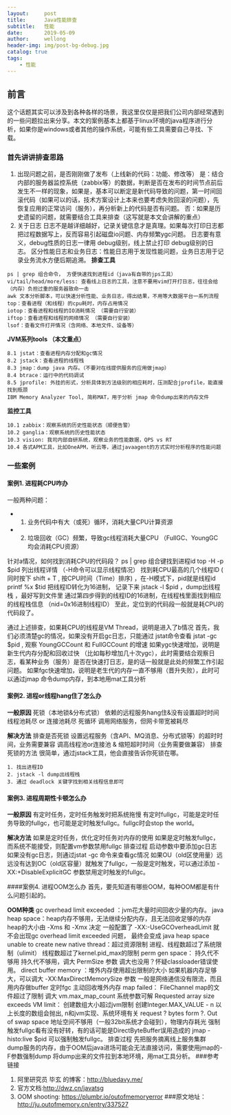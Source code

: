 ```yaml
---
layout:     post
title:      Java性能排查
subtitle:   性能
date:       2019-05-09
author:     wellong
header-img: img/post-bg-debug.jpg
catalog: true
tags:
    - 性能
---
```


## 前言

这个话题其实可以涉及到各种各样的场景，我这里仅仅是把我们公司内部经常遇到的一些问题拉出来分享。本文的案例基本上都基于linux环境的java程序进行分析，如果你是windows或者其他的操作系统，可能有些工具需要自己寻找、下载。

### 首先讲讲排查思路
1. 出现问题之前，是否刚刚做了发布（上线新的代码：功能、修改等）
是：结合内部的服务器监控系统（zabbix等）的数据，判断是否在发布的时间节点前后发生不一样的现象，如果是，基本可以断定是新代码导致的问题，第一时间回滚代码（如果可以的话，技术方案设计上本来也要考虑失败回滚的问题），先恢复应用的正常访问（服务），再分析新上的代码是否有问题。
否：如果是历史遗留的问题，就需要结合工具来排查（这写就是本文会讲解的重点）
2. 关于日志
日志不是越详细越好，记录关键信息才是真理。如果每次打印日志都把过程数据写上，反而容易引起磁盘io问题、内存频繁ygc问题。
日志要有意义，debug性质的日志一律用 debug级别，线上禁止打印 debug级别的日志。
区分性能日志和业务日志：性能日志用于发现性能问题，业务日志用于记录业务流水方便后期追溯。
**排查工具**
```
ps | grep 组合命令， 方便快速找到进程id（java有自带的jps工具）
vi/tail/head/more/less: 查看线上日志的工具，注意不要用vim打开打日志，往往会给（内存）负担过重的服务器致命一击
awk 文本分析脚本，可以快速分析性能、业务日志，得出结果，不用等大数据平台一系列流程
top：查看进程（和线程）的cpu耗时，内存占用情况
iotop：查看进程和线程的IO消耗情况 （需要自行安装）
iftop：查看进程和线程的网络情况 （需要自行安装）
lsof：查看文件打开情况（含网络、本地文件、设备等）
```
**JVM系列tools （本文重点）**
```
8.1 jstat：查看进程内存分配和gc情况
8.2 jstack：查看进程的线程栈
8.3 jmap：dump java 内存。（不要对在线提供服务的应用做jmap）
8.4 btrace：运行中的代码调试
8.5 jprofile: 外挂的形式，分析具体到方法级别的相应耗时，压测配合jprofile，能直接找到瓶颈
IBM Memory Analyzer Tool, 简称MAT，用于分析 jmap 命令dump出来的内存文件
```
**监控工具**
```
10.1 zabbix：观察系统的历史性能状态（顺便告警）
10.2 ganglia：观察系统的历史性能状态
10.3 vision: 我司内部自研系统，观察业务的性能数据，QPS vs RT
10.4 各式APM工具，比如OneAPM，听云等，通过javaagent的方式实时分析程序的性能问题
```

### 一些案例
#### 案例1. 进程耗CPU咋办
一般两种问题： 

- 1. 业务代码中有大（或死）循环，消耗大量CPU计算资源 
- 2. 垃圾回收（GC）频繁，导致gc线程消耗大量CPU （FullGC、YoungGC均会消耗CPU资源）

针对a情况，如何找到消耗CPU的代码段？
ps | grep 组合键找到进程id
top -H -p $pid 列出线程详情 （-H命令可以显示线程情况）
找到耗CPU最高的几个线程ID ( 同时按下 shift + T , 按CPU时间（Time）排序) ，在-H模式下，pid就是线程id
printf %x $tid 把线程ID转化为16进制， 记录下来
jstack -l $pid ，dump出线程栈 ，最好写到文件里
通过第四步得到的线程ID的16进制，在线程栈里面找到相应的线程栈信息 （nid=0x16进制线程ID）
至此，定位到的代码段一般就是耗CPU的代码段了。

通过上述排查，如果耗CPU的线程是VM Thread，说明是进入了b情况
首先，我们必须清楚gc的情况，如果没有开启gc日志，只能通过 jstat命令查看
jstat -gc $pid , 观察 YoungGCCount 和 FullGCCount 的增速
如果ygc快速增加，说明是新生代内存分配和回收过快 （比如每秒增加几十次ygc），此时需要结合观察日志，看某种业务（服务）是否在快速打日志，是的话一般就是此处的频繁工作引起问题。
如果fgc快速增加，说明是老生代的内存一直不够用（晋升失败），此时可以通过jmap 命令dump内存，到本地用mat工具分析
#### 案例2. 进程or线程hang住了怎么办
**一般原因**
死锁（本地锁&分布式锁）
依赖的远程服务hang住&没有设置超时时间
线程池耗尽 or 连接池耗尽
死循环
调用网络服务，但网卡带宽被耗尽

**解决方法**
排查是否死锁
设置远程服务（含API、MQ消息、分布式锁等）的超时时间，业务需要兼容
调高线程池or连接池 & 缩短超时时间（业务需要做兼容）
排查死锁的方法
很简单，通过jstack工具，他会直接告诉你死锁在哪。 
```
1. 找出进程ID 
2. jstack -l dump出线程栈 
3. 通过 deadlock 关键字找到相关线程信息即可
```
#### 案例3. 进程周期性卡顿怎么办
**一般原因**
有定时任务，定时任务触发时把系统拖慢
有定时fullgc，可能是定时任务导致的fullgc，也可能是定时触发fullgc。fullgc时会stop the world。

**解决方法**
如果是定时任务，优化定时任务对内存的使用
如果是定时触发fullgc，而系统不能接受，则配置vm参数禁用fullgc
排查过程
启动参数中要添加gc日志
如果没有gc日志，则通过jstat -gc 命令来查看gc情况
如果OU（old区使用量）远远没有达到OC（old区容量）就触发了fullgc，一般是定时触发，可以通过添加 -XX:+DisableExplicitGC 参数禁用定时触发的fullgc。

####案例4. 进程OOM怎么办
首先，要先知道有哪些OOM，每种OOM都是有什么问题引起的。

**OOM种类**
gc overhead limit exceeded ：jvm花大量时间回收少量的内存。
java heap space：heap内存不够用，无法继续分配内存，且无法回收足够的内存
heap的大小由 -Xms 和 -Xmx 决定
一般配置了 -XX:-UseGCOverheadLimit 就不会出现gc overhead limit exceeded 问题， 最终会变成 java heap space
unable to create new native thread：超过资源限制
进程、线程数超过了系统限制（ulimit）
线程数超过了kernel.pid_max的限制
perm gen space： 持久代不够用
持久代不够用，调大 PermSize 参数
调大也没用？怀疑classloader错误使用。
direct buffer memory ：堆外内存使用超出限制的大小
如果机器内存足够大，可以调大 -XX:MaxDirectMemorySize 参数
一般是网络通信没有限流，而且用内存做buffer
定时fgc 主动回收堆外内存
map failed： FileChannel map的文件超过了限制
调大 vm.max_map_count 系统参数可解
Requested array size exceeds VM limit： 创建数组大小超过jvm限制
创建Integer.MAX_VALUE - n 以上长度的数组会抛出, n和jvm实现、系统环境有关
request ? bytes form ?. Out of swap space
地址空间不够用（一般32bit系统才会碰到），物理内存耗光
强制触发fullgc看有没有好转，有的话可能是DirectByteBuffer误用造成的
jmap -histo:live $pid 可以强制触发fullgc。
排查过程
先把服务摘离线上服务集群
dump服务的内存，由于OOM后java进场可能会无法直接访问，需要使用jmap的-F参数强制dump
将dump出来的文件拉到本地环境，用mat工具分析。
###参考链接
1. 阿里研究员 毕玄 的博客：http://bluedavy.me/
2. 官方文档:http://dwz.cn/javatsg
3. OOM shooting: https://plumbr.io/outofmemoryerror
###原文地址：http://ju.outofmemory.cn/entry/337527